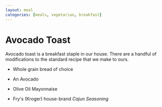 ```yaml
---
layout: meal
categories: [meals, vegetarian, breakfast]
---
```


# Avocado Toast

Avocado toast is a breakfast staple in our house. There are a handful of
modifications to the standard recipe that we make to ours.

- Whole grain bread of choice

- An Avocado

- Olive Oil Mayonnaise

- Fry's (Kroger) house-brand *Cajun Seasoning*
